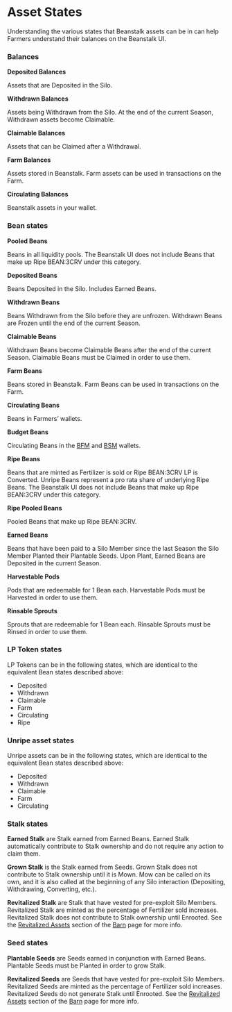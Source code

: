 # Asset States

Understanding the various states that Beanstalk assets can be in can help Farmers understand their balances on the Beanstalk UI.

### Balances

**Deposited Balances**

Assets that are Deposited in the Silo.

**Withdrawn Balances**

Assets being Withdrawn from the Silo. At the end of the current Season, Withdrawn assets become Claimable.

**Claimable Balances**

Assets that can be Claimed after a Withdrawal.

**Farm Balances**

Assets stored in Beanstalk. Farm assets can be used in transactions on the Farm.

**Circulating Balances**

Beanstalk assets in your wallet.

### Bean states

**Pooled Beans**

Beans in all liquidity pools. The Beanstalk UI does not include Beans that make up Ripe BEAN:3CRV under this category.

**Deposited Beans**

Beans Deposited in the Silo. Includes Earned Beans.

**Withdrawn Beans**

Beans Withdrawn from the Silo before they are unfrozen. Withdrawn Beans are Frozen until the end of the current Season.

**Claimable Beans**

Withdrawn Beans become Claimable Beans after the end of the current Season. Claimable Beans must be Claimed in order to use them.

**Farm Beans**

Beans stored in Beanstalk. Farm Beans can be used in transactions on the Farm.

**Circulating Beans**

Beans in Farmers’ wallets.

**Budget Beans**

Circulating Beans in the [BFM](../governance/beanstalk-farms/bfm-dashboard.md) and [BSM](../governance/bean-sprout/bsm-dashboard.md) wallets.

**Ripe Beans**

Beans that are minted as Fertilizer is sold or Ripe BEAN:3CRV LP is Converted. Unripe Beans represent a pro rata share of underlying Ripe Beans. The Beanstalk UI does not include Beans that make up Ripe BEAN:3CRV under this category.

**Ripe Pooled Beans**

Pooled Beans that make up Ripe BEAN:3CRV.

**Earned Beans**

Beans that have been paid to a Silo Member since the last Season the Silo Member Planted their Plantable Seeds. Upon Plant, Earned Beans are Deposited in the current Season.

**Harvestable Pods**

Pods that are redeemable for 1 Bean each. Harvestable Pods must be Harvested in order to use them.

**Rinsable Sprouts**

Sprouts that are redeemable for 1 Bean each. Rinsable Sprouts must be Rinsed in order to use them.

### **LP Token states**

LP Tokens can be in the following states, which are identical to the equivalent Bean states described above:

* Deposited
* Withdrawn
* Claimable
* Farm
* Circulating
* Ripe

### **Unripe asset states**

Unripe assets can be in the following states, which are identical to the equivalent Bean states described above:

* Deposited
* Withdrawn
* Claimable
* Farm
* Circulating

### **Stalk states**

**Earned Stalk** are Stalk earned from Earned Beans. Earned Stalk automatically contribute to Stalk ownership and do not require any action to claim them.

**Grown Stalk** is the Stalk earned from Seeds. Grown Stalk does not contribute to Stalk ownership until it is Mown. Mow can be called on its own, and it is also called at the beginning of any Silo interaction (Depositing, Withdrawing, Converting, etc.).

**Revitalized Stalk** are Stalk that have vested for pre-exploit Silo Members. Revitalized Stalk are minted as the percentage of Fertilizer sold increases. Revitalized Stalk does not contribute to Stalk ownership until Enrooted. See the [Revitalized Assets](../farm/barn.md#revitalized-assets) section of the [Barn](../farm/barn.md) page for more info.

### **Seed states**

**Plantable Seeds** are Seeds earned in conjunction with Earned Beans. Plantable Seeds must be Planted in order to grow Stalk.

**Revitalized Seeds** are Seeds that have vested for pre-exploit Silo Members. Revitalized Seeds are minted as the percentage of Fertilizer sold increases. Revitalized Seeds do not generate Stalk until Enrooted. See the [Revitalized Assets](../farm/barn.md#revitalized-assets) section of the [Barn](../farm/barn.md) page for more info.

